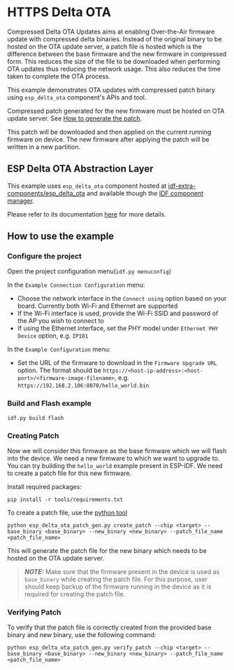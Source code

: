 # HTTPS Delta OTA

Compressed Delta OTA Updates aims at enabling Over-the-Air firmware update with compressed delta binaries. Instead of the original binary to be hosted on the OTA update server, a patch file is hosted which is the difference between the base firmware and the new firmware in compressed form. This reduces the size of the file to be downloaded when performing OTA updates thus reducing the network usage. This also reduces the time taken to complete the OTA process.

This example demonstrates OTA updates with compressed patch binary using `esp_delta_ota` component's APIs and tool.

Compressed patch generated for the new firmware must be hosted on OTA update server. See [How to generate the patch](#creating-patch).

This patch will be downloaded and then applied on the current running firmware on device. The new firmware after applying the patch will be written in a new partition.

## ESP Delta OTA Abstraction Layer

This example uses `esp_delta_ota` component hosted at [idf-extra-components/esp_delta_ota](https://github.com/espressif/idf-extra-components/blob/master/esp_delta_ota) and available though the [IDF component manager](https://components.espressif.com/component/espressif/esp_delta_ota).

Please refer to its documentation [here](https://github.com/espressif/idf-extra-components/blob/master/esp_delta_ota/README.md) for more details.


## How to use the example

### Configure the project
Open the project configuration menu(`idf.py menuconfig`)

In the `Example Connection Configuration` menu:
* Choose the network interface in the `Connect using` option based on your board. Currently both Wi-Fi and Ethernet are supported
* If the Wi-Fi interface is used, provide the Wi-Fi SSID and password of the AP you wish to connect to
* If using the Ethernet interface, set the PHY model under `Ethernet PHY Device` option, e.g. `IP101`

In the `Example Configuration` menu:
* Set the URL of the firmware to download in the `Firmware Upgrade URL` option. The format should be `https://<host-ip-address>:<host-port>/<firmware-image-filename>`, e.g. `https://192.168.2.106:8070/hello_world.bin`

### Build and Flash example

```
idf.py build flash
```

### Creating Patch

Now we will consider this firmware as the base firmware which we will flash into the device. We need a new firmware to which we want to upgrade to. You can try building the `hello_world` example present in ESP-IDF.
We need to create a patch file for this new firmware.

Install required packages:
```
pip install -r tools/requirements.txt
```

To create a patch file, use the [python tool](./tools/esp_delta_ota_patch_gen.py)
```
python esp_delta_ota_patch_gen.py create_patch --chip <target> --base_binary <base_binary> --new_binary <new_binary> --patch_file_name <patch_file_name>
```

This will generate the patch file for the new binary which needs to be hosted on the OTA update server.

> **_NOTE:_** Make sure that the firmware present in the device is used as `base_binary` while creating the patch file. For this purpose, user should keep backup of the firmware running in the device as it is required for creating the patch file.

### Verifying Patch

To verify that the patch file is correctly created from the provided base binary and new binary, use the following command:
```
python esp_delta_ota_patch_gen.py verify_patch --chip <target> --base_binary <base_binary> --new_binary <new_binary> --patch_file_name <patch_file_name>
```

